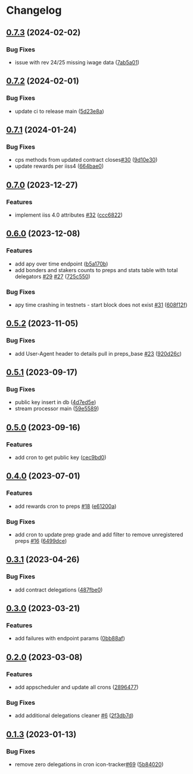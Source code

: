 # Changelog

## [0.7.3](https://github.com/sudoblockio/icon-governance/compare/v0.7.2...v0.7.3) (2024-02-02)


### Bug Fixes

* issue with rev 24/25 missing iwage data ([7ab5a01](https://github.com/sudoblockio/icon-governance/commit/7ab5a01fbc717e1b7b671c1a77fa721c6aa92916))

## [0.7.2](https://github.com/sudoblockio/icon-governance/compare/v0.7.1...v0.7.2) (2024-02-01)


### Bug Fixes

* update ci to release main ([5d23e8a](https://github.com/sudoblockio/icon-governance/commit/5d23e8a715afc297c054e0a9c50162fcbad6d69a))

## [0.7.1](https://github.com/sudoblockio/icon-governance/compare/v0.7.0...v0.7.1) (2024-01-24)


### Bug Fixes

* cps methods from updated contract closes[#30](https://github.com/sudoblockio/icon-governance/issues/30) ([9d10e30](https://github.com/sudoblockio/icon-governance/commit/9d10e3050b1074b188e5f9c355297c07d7571d5a))
* update rewards per iiss4 ([664bae0](https://github.com/sudoblockio/icon-governance/commit/664bae0bf1a3feaa5dcccc97aca8fee9b0b4ae61))

## [0.7.0](https://github.com/sudoblockio/icon-governance/compare/v0.6.0...v0.7.0) (2023-12-27)


### Features

* implement iiss 4.0 attributes [#32](https://github.com/sudoblockio/icon-governance/issues/32) ([ccc6822](https://github.com/sudoblockio/icon-governance/commit/ccc682264801f167872759be83403bebc6a852a6))

## [0.6.0](https://github.com/sudoblockio/icon-governance/compare/v0.5.2...v0.6.0) (2023-12-08)


### Features

* add apy over time endpoint ([b5a170b](https://github.com/sudoblockio/icon-governance/commit/b5a170bd3831023a32d9313f03b0643004b8910b))
* add bonders and stakers counts to preps and stats table with total delegators [#29](https://github.com/sudoblockio/icon-governance/issues/29) [#27](https://github.com/sudoblockio/icon-governance/issues/27) ([725c550](https://github.com/sudoblockio/icon-governance/commit/725c5507114289ad6ed513c3efa6068653e38208))


### Bug Fixes

* apy time crashing in testnets - start block does not exist [#31](https://github.com/sudoblockio/icon-governance/issues/31) ([608f12f](https://github.com/sudoblockio/icon-governance/commit/608f12f4ced8179cca8ee04bb13e246e0338f2c5))

## [0.5.2](https://github.com/sudoblockio/icon-governance/compare/v0.5.1...v0.5.2) (2023-11-05)


### Bug Fixes

* add User-Agent header to details pull in preps_base [#23](https://github.com/sudoblockio/icon-governance/issues/23) ([920d26c](https://github.com/sudoblockio/icon-governance/commit/920d26c8f86e6143920aec810e7318e5fdd1379a))

## [0.5.1](https://github.com/sudoblockio/icon-governance/compare/v0.5.0...v0.5.1) (2023-09-17)


### Bug Fixes

* public key insert in db ([4d7ed5e](https://github.com/sudoblockio/icon-governance/commit/4d7ed5eb1fc6927899749e0f7b0bd5b950af1a1a))
* stream processor main ([59e5589](https://github.com/sudoblockio/icon-governance/commit/59e5589bc3e3863a7f6b29bc555865fb428b5c41))

## [0.5.0](https://github.com/sudoblockio/icon-governance/compare/v0.4.0...v0.5.0) (2023-09-16)


### Features

* add cron to get public key ([cec9bd0](https://github.com/sudoblockio/icon-governance/commit/cec9bd0c971bb268f281361092468a8cc9c0085e))

## [0.4.0](https://github.com/sudoblockio/icon-governance/compare/v0.3.1...v0.4.0) (2023-07-01)


### Features

* add rewards cron to preps [#18](https://github.com/sudoblockio/icon-governance/issues/18) ([e61200a](https://github.com/sudoblockio/icon-governance/commit/e61200a4dd8f602d49c35cb7cef4e0817b34063e))


### Bug Fixes

* add cron to update prep grade and add filter to remove unregistered preps [#16](https://github.com/sudoblockio/icon-governance/issues/16) ([6499dce](https://github.com/sudoblockio/icon-governance/commit/6499dcec69d027e02444f0cc6b6aab7fdcd2b862))

## [0.3.1](https://github.com/sudoblockio/icon-governance/compare/v0.3.0...v0.3.1) (2023-04-26)


### Bug Fixes

* add contract delegations ([487fbe0](https://github.com/sudoblockio/icon-governance/commit/487fbe0aaa0d7b8f82481155a97f749cfca3174d))

## [0.3.0](https://github.com/sudoblockio/icon-governance/compare/v0.2.0...v0.3.0) (2023-03-21)


### Features

* add failures with endpoint params ([0bb88af](https://github.com/sudoblockio/icon-governance/commit/0bb88af92c1414a11450f1a810b828d87b833149))

## [0.2.0](https://github.com/sudoblockio/icon-governance/compare/v0.1.3...v0.2.0) (2023-03-08)


### Features

* add appscheduler and update all crons ([2896477](https://github.com/sudoblockio/icon-governance/commit/2896477e8266548dea06e23e99355afefa095139))


### Bug Fixes

* add additional delegations cleaner [#6](https://github.com/sudoblockio/icon-governance/issues/6) ([2f3db7d](https://github.com/sudoblockio/icon-governance/commit/2f3db7d15cd23c725d8a83e30a366c224981a4f4))

## [0.1.3](https://github.com/sudoblockio/icon-governance/compare/v0.1.2...v0.1.3) (2023-01-13)


### Bug Fixes

* remove zero delegations in cron icon-tracker[#69](https://github.com/sudoblockio/icon-governance/issues/69) ([5b84020](https://github.com/sudoblockio/icon-governance/commit/5b8402026a8585de26e0ae317d04c4098216e47b))
